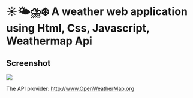 # ☀️🌤⛈❄️ A weather web application using Html, Css, Javascript, Weathermap Api

## Screenshot
<img src="https://github.com/Javascript-weather-app/blob/main/Screenshot.jpg">

The API provider: http://www.OpenWeatherMap.org


